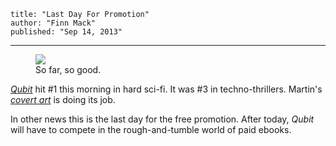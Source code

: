     title: "Last Day For Promotion"
    author: "Finn Mack"
    published: "Sep 14, 2013"
---
<figure>
  <img src='/img/qubit-number-1.png'/>
  <figcaption>So far, so good.</figcaption>
</figure>

[*Qubit*][qubit] hit #1 this morning in hard sci-fi. It was #3 in techno-thrillers. Martin's [*covert art*][cover-art] is doing its job.

[cover-art]:/post/20130821-qubit-cover-art

In other news this is the last day for the free promotion. After today, *Qubit* will have to compete in the rough-and-tumble world of paid ebooks.  

[qubit]:http://www.amazon.com/Qubit-ebook/dp/B00F45N40O/ref=zg_bs_158595011_f_3